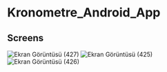 # Kronometre_Android_App
## Screens
![Ekran Görüntüsü (427)](https://user-images.githubusercontent.com/83865380/147822712-94c50f19-1a96-422d-ad12-f983d5f3ab43.png)
![Ekran Görüntüsü (425)](https://user-images.githubusercontent.com/83865380/147822718-97d2e0e7-2716-4540-b666-bdf063366280.png)
![Ekran Görüntüsü (426)](https://user-images.githubusercontent.com/83865380/147822725-9ae92de0-6822-4174-b16b-382807fa5c95.png)
